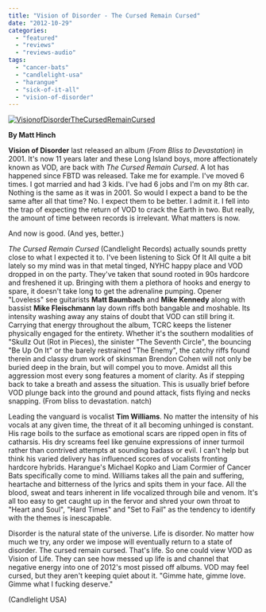 ```yaml
---
title: "Vision of Disorder - The Cursed Remain Cursed"
date: "2012-10-29"
categories: 
  - "featured"
  - "reviews"
  - "reviews-audio"
tags: 
  - "cancer-bats"
  - "candlelight-usa"
  - "harangue"
  - "sick-of-it-all"
  - "vision-of-disorder"
---
```


[![](http://www.hellbound.ca/wp-content/uploads/2012/10/VisionofDisorderTheCursedRemainCursed.jpg "VisionofDisorderTheCursedRemainCursed")](http://www.hellbound.ca/2012/10/vision-of-disorder-the-cursed-remain-cursed/visionofdisorderthecursedremaincursed/)

**By Matt Hinch**

**Vision of Disorder** last released an album (_From Bliss to Devastation_) in 2001. It's now 11 years later and these Long Island boys, more affectionately known as VOD, are back with _The Cursed Remain Cursed_. A lot has happened since FBTD was released. Take me for example. I've moved 6 times. I got married and had 3 kids. I've had 6 jobs and I'm on my 8th car. Nothing is the same as it was in 2001. So would I expect a band to be the same after all that time? No. I expect them to be better. I admit it. I fell into the trap of expecting the return of VOD to crack the Earth in two. But really, the amount of time between records is irrelevant. What matters is now.

And now is good. (And yes, better.)

_The Cursed Remain Cursed_ (Candlelight Records) actually sounds pretty close to what I expected it to. I've been listening to Sick Of It All quite a bit lately so my mind was in that metal tinged, NYHC happy place and VOD dropped in on the party. They've taken that sound rooted in 90s hardcore and freshened it up. Bringing with them a plethora of hooks and energy to spare, it doesn't take long to get the adrenaline pumping. Opener "Loveless" see guitarists **Matt Baumbach** and **Mike Kennedy** along with bassist **Mike Fleischmann** lay down riffs both bangable and moshable. Its intensity washing away any stains of doubt that VOD can still bring it. Carrying that energy throughout the album, TCRC keeps the listener physically engaged for the entirety. Whether it's the southern modalities of "Skullz Out (Rot in Pieces), the sinister "The Seventh Circle", the bouncing "Be Up On It" or the barely restrained "The Enemy", the catchy riffs found therein and classy drum work of skinsman Brendon Cohen will not only be buried deep in the brain, but will compel you to move. Amidst all this aggression most every song features a moment of clarity. As if stepping back to take a breath and assess the situation. This is usually brief before VOD plunge back into the ground and pound attack, fists flying and necks snapping. (From bliss to devastation. natch)

Leading the vanguard is vocalist **Tim Williams**. No matter the intensity of his vocals at any given time, the threat of it all becoming unhinged is constant. His rage boils to the surface as emotional scars are ripped open in fits of catharsis. His dry screams feel like genuine expressions of inner turmoil rather than contrived attempts at sounding badass or evil. I can't help but think his varied delivery has influenced scores of vocalists fronting hardcore hybrids. Harangue's Michael Kopko and Liam Cormier of Cancer Bats specifically come to mind. Williams takes all the pain and suffering, heartache and bitterness of the lyrics and spits them in your face. All the blood, sweat and tears inherent in life vocalized through bile and venom. It's all too easy to get caught up in the fervor and shred your own throat to "Heart and Soul", "Hard Times" and "Set to Fail" as the tendency to identify with the themes is inescapable.

Disorder is the natural state of the universe. Life is disorder. No matter how much we try, any order we impose will eventually return to a state of disorder. The cursed remain cursed. That's life. So one could view VOD as Vision of Life. They can see how messed up life is and channel that negative energy into one of 2012's most pissed off albums. VOD may feel cursed, but they aren't keeping quiet about it. "Gimme hate, gimme love. Gimme what I fucking deserve."

(Candlelight USA)
